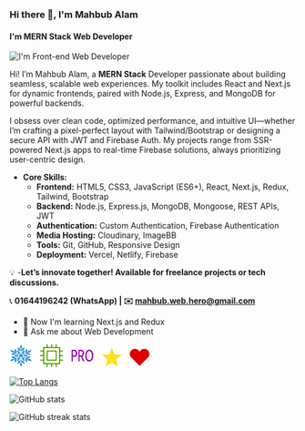 ### Hi there 👋, I'm Mahbub Alam
#### I'm MERN Stack Web Developer
![I'm Front-end Web Developer](https://media.licdn.com/dms/image/v2/D5616AQEh7_6G36evHg/profile-displaybackgroundimage-shrink_350_1400/B56ZbXwcG8G4Ac-/0/1747376524292?e=1752710400&v=beta&t=mTq9ZbCpSBfzVNRnERLntujLlQ12-FDAXZNoBY99uLA)

Hi! I’m Mahbub Alam, a **MERN Stack** Developer passionate about building seamless, scalable web experiences. My toolkit includes React and Next.js for dynamic frontends, paired with Node.js, Express, and MongoDB for powerful backends.

I obsess over clean code, optimized performance, and intuitive UI—whether I’m crafting a pixel-perfect layout with Tailwind/Bootstrap or designing a secure API with JWT and Firebase Auth. My projects range from SSR-powered Next.js apps to real-time Firebase solutions, always prioritizing user-centric design.   
- **Core Skills:**
    - **Frontend:** HTML5, CSS3, JavaScript (ES6+), React, Next.js, Redux, Tailwind, Bootstrap
    - **Backend:** Node.js, Express.js, MongoDB, Mongoose, REST APIs, JWT
    - **Authentication:** Custom Authentication, Firebase Authentication
    - **Media Hosting:** Cloudinary, ImageBB
    - **Tools:** Git, GitHub, Responsive Design
    - **Deployment:** Vercel, Netlify, Firebase
      
💡 -**Let’s innovate together! Available for freelance projects or tech discussions.**

📞 **01644196242 (WhatsApp) | ✉️ mahbub.web.hero@gmail.com**

- 🌱 Now I'm learning Next.js and Redux
- 💬 Ask me about Web Development 

<a href='https://archiveprogram.github.com/'><img src='https://raw.githubusercontent.com/acervenky/animated-github-badges/master/assets/acbadge.gif' width='40' height='40'></a> <a href='https://docs.github.com/en/developers'><img src='https://raw.githubusercontent.com/acervenky/animated-github-badges/master/assets/devbadge.gif' width='40' height='40'></a> <a href='https://github.com/pricing'><img src='https://raw.githubusercontent.com/acervenky/animated-github-badges/master/assets/pro.gif' width='40' height='40'></a> <a href='https://stars.github.com/'><img src='https://raw.githubusercontent.com/acervenky/animated-github-badges/master/assets/starbadge.gif' width='35' height='35'></a> <a href='https://docs.github.com/en/github/supporting-the-open-source-community-with-github-sponsors'><img src='https://raw.githubusercontent.com/acervenky/animated-github-badges/master/assets/sponsorbadge.gif' width='35' height='35'></a> 

[![Top Langs](https://github-readme-stats.vercel.app/api/top-langs/?username=Mahbub-web-hero-1997)](https://github.com/anuraghazra/github-readme-stats)

![GitHub stats](https://github-readme-stats.vercel.app/api?username=Mahbub-web-hero-1997&show_icons=true&count_private=true)  

![GitHub streak stats](https://github-readme-streak-stats.herokuapp.com/?user=Mahbub-web-hero-1997) 
